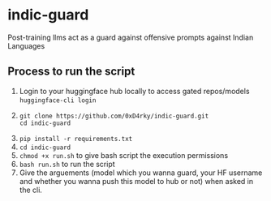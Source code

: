 # indic-guard

Post-training llms act as a guard against offensive prompts against Indian Languages

## Process to run the script

1. Login to your huggingface hub locally to access gated repos/models
```huggingface-cli login```
2. ```
   git clone https://github.com/0xD4rky/indic-guard.git
   cd indic-guard
   ```
3. ```pip install -r requirements.txt```
4. ```cd indic-guard```
5. ```chmod +x run.sh``` to give bash script the execution permissions
6. ```bash run.sh``` to run the script
7. Give the arguements (model which you wanna guard, your HF username and whether you wanna push this model to hub or not) when asked in the cli.
